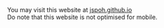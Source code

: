 You may visit this website at <a href="https://jspoh.github.io">jspoh.github.io</a><br>Do note that this website is not optimised for mobile.
